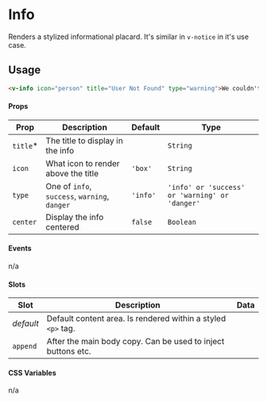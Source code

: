 # Info

Renders a stylized informational placard. It's similar in `v-notice` in it's use case.

## Usage

```html
<v-info icon="person" title="User Not Found" type="warning">We couldn't find the user you're looking for.</v-info>
```

#### Props

| Prop      | Description                                   | Default  | Type                                           |
| --------- | --------------------------------------------- | -------- | ---------------------------------------------- |
| `title`\* | The title to display in the info              |          | `String`                                       |
| `icon`    | What icon to render above the title           | `'box'`  | `String`                                       |
| `type`    | One of `info`, `success`, `warning`, `danger` | `'info'` | `'info' or 'success' or 'warning' or 'danger'` |
| `center`  | Display the info centered                     | `false`  | `Boolean`                                      |

#### Events

n/a

#### Slots

| Slot      | Description                                                  | Data |
| --------- | ------------------------------------------------------------ | ---- |
| _default_ | Default content area. Is rendered within a styled `<p>` tag. |      |
| `append`  | After the main body copy. Can be used to inject buttons etc. |      |

#### CSS Variables

n/a
